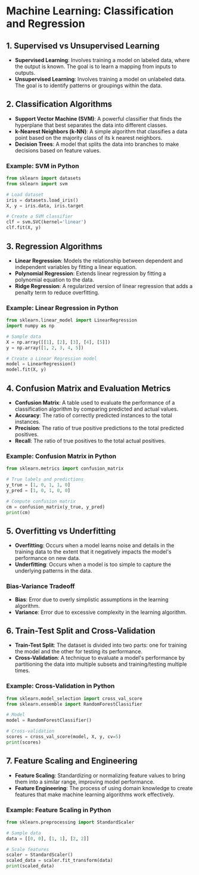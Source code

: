 # Machine Learning: Classification and Regression

## 1. Supervised vs Unsupervised Learning
- **Supervised Learning**: Involves training a model on labeled data, where the output is known. The goal is to learn a mapping from inputs to outputs.
- **Unsupervised Learning**: Involves training a model on unlabeled data. The goal is to identify patterns or groupings within the data.

## 2. Classification Algorithms
- **Support Vector Machine (SVM)**: A powerful classifier that finds the hyperplane that best separates the data into different classes.
- **k-Nearest Neighbors (k-NN)**: A simple algorithm that classifies a data point based on the majority class of its k nearest neighbors.
- **Decision Trees**: A model that splits the data into branches to make decisions based on feature values.

### Example: SVM in Python
```python
from sklearn import datasets
from sklearn import svm

# Load dataset
iris = datasets.load_iris()
X, y = iris.data, iris.target

# Create a SVM classifier
clf = svm.SVC(kernel='linear')
clf.fit(X, y)
```

## 3. Regression Algorithms
- **Linear Regression**: Models the relationship between dependent and independent variables by fitting a linear equation.
- **Polynomial Regression**: Extends linear regression by fitting a polynomial equation to the data.
- **Ridge Regression**: A regularized version of linear regression that adds a penalty term to reduce overfitting.

### Example: Linear Regression in Python
```python
from sklearn.linear_model import LinearRegression
import numpy as np

# Sample data
X = np.array([[1], [2], [3], [4], [5]])
y = np.array([1, 2, 3, 4, 5])

# Create a Linear Regression model
model = LinearRegression()
model.fit(X, y)
```

## 4. Confusion Matrix and Evaluation Metrics
- **Confusion Matrix**: A table used to evaluate the performance of a classification algorithm by comparing predicted and actual values.
- **Accuracy**: The ratio of correctly predicted instances to the total instances.
- **Precision**: The ratio of true positive predictions to the total predicted positives.
- **Recall**: The ratio of true positives to the total actual positives.

### Example: Confusion Matrix in Python
```python
from sklearn.metrics import confusion_matrix

# True labels and predictions
y_true = [1, 0, 1, 1, 0]
y_pred = [1, 0, 1, 0, 0]

# Compute confusion matrix
cm = confusion_matrix(y_true, y_pred)
print(cm)
```

## 5. Overfitting vs Underfitting
- **Overfitting**: Occurs when a model learns noise and details in the training data to the extent that it negatively impacts the model's performance on new data.
- **Underfitting**: Occurs when a model is too simple to capture the underlying patterns in the data.

### Bias-Variance Tradeoff
- **Bias**: Error due to overly simplistic assumptions in the learning algorithm.
- **Variance**: Error due to excessive complexity in the learning algorithm.

## 6. Train-Test Split and Cross-Validation
- **Train-Test Split**: The dataset is divided into two parts: one for training the model and the other for testing its performance.
- **Cross-Validation**: A technique to evaluate a model's performance by partitioning the data into multiple subsets and training/testing multiple times.

### Example: Cross-Validation in Python
```python
from sklearn.model_selection import cross_val_score
from sklearn.ensemble import RandomForestClassifier

# Model
model = RandomForestClassifier()

# Cross-validation
scores = cross_val_score(model, X, y, cv=5)
print(scores)
```

## 7. Feature Scaling and Engineering
- **Feature Scaling**: Standardizing or normalizing feature values to bring them into a similar range, improving model performance.
- **Feature Engineering**: The process of using domain knowledge to create features that make machine learning algorithms work effectively.

### Example: Feature Scaling in Python
```python
from sklearn.preprocessing import StandardScaler

# Sample data
data = [[0, 0], [1, 1], [2, 2]]

# Scale features
scaler = StandardScaler()
scaled_data = scaler.fit_transform(data)
print(scaled_data)
```
